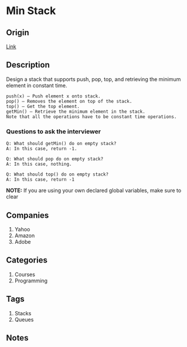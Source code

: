 # Min Stack

## Origin

[Link](https://www.interviewbit.com/problems/min-stack/)

## Description

Design a stack that supports push, pop, top, and retrieving the minimum element in constant time.

```text
push(x) – Push element x onto stack.
pop() – Removes the element on top of the stack.
top() – Get the top element.
getMin() – Retrieve the minimum element in the stack.
Note that all the operations have to be constant time operations.
```

### Questions to ask the interviewer

```text
Q: What should getMin() do on empty stack?
A: In this case, return -1.

Q: What should pop do on empty stack?
A: In this case, nothing.

Q: What should top() do on empty stack?
A: In this case, return -1
```

**NOTE:** If you are using your own declared global variables, make sure to clear

## Companies

1. Yahoo
1. Amazon
1. Adobe

## Categories

1. Courses
1. Programming

## Tags

1. Stacks
1. Queues

## Notes